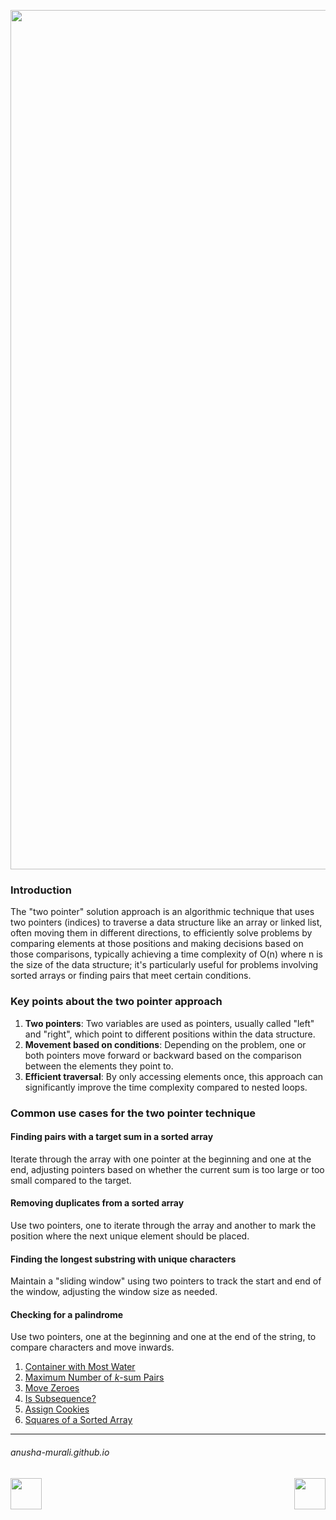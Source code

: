 <p align="center">
<img width="1375" alt="favorite_two_pointers" src="https://github.com/user-attachments/assets/0a738556-c0dd-4c7d-b93a-f2d26722f937" />
</p>

### Introduction

The "two pointer" solution approach is an algorithmic technique that uses two pointers (indices) to traverse a data structure like an array or linked list, often moving them in different directions, to efficiently solve problems by comparing elements at those positions and making decisions based on those comparisons, typically achieving a time complexity of O(n) where n is the size of the data structure; it's particularly useful for problems involving sorted arrays or finding pairs that meet certain conditions. 


### Key points about the two pointer approach

1. **Two pointers**: Two variables are used as pointers, usually called "left" and "right", which point to different positions within the data structure.
2. **Movement based on conditions**: Depending on the problem, one or both pointers move forward or backward based on the comparison between the elements they point to.
3. **Efficient traversal**: By only accessing elements once, this approach can significantly improve the time complexity compared to nested loops.

### Common use cases for the two pointer technique

#### Finding pairs with a target sum in a sorted array

Iterate through the array with one pointer at the beginning and one at the end, adjusting pointers based on whether the current sum is too large or too small compared to the target. 

#### Removing duplicates from a sorted array

Use two pointers, one to iterate through the array and another to mark the position where the next unique element should be placed. 

#### Finding the longest substring with unique characters

Maintain a "sliding window" using two pointers to track the start and end of the window, adjusting the window size as needed. 


#### Checking for a palindrome

Use two pointers, one at the beginning and one at the end of the string, to compare characters and move inwards. 

1. [Container with Most Water](./11.md)
2. [Maximum Number of $k$-sum Pairs](./1679.md)
3. [Move Zeroes](./283.md)
4. [Is Subsequence?](./392.md)
5. [Assign Cookies](./455.md)
6. [Squares of a Sorted Array](./977.md)


* * *
###### anusha-murali.github.io


<img src="https://github.com/anusha-murali/anusha-murali.github.io/assets/111596338/639243aa-2857-4595-a65a-7852762bb002" width="50" height="50" align="left">

[<img src="https://github.com/user-attachments/assets/989cfb30-4fb8-40f8-a812-8a054869aa32" width="50" height="50" align="right">](../index.md)

